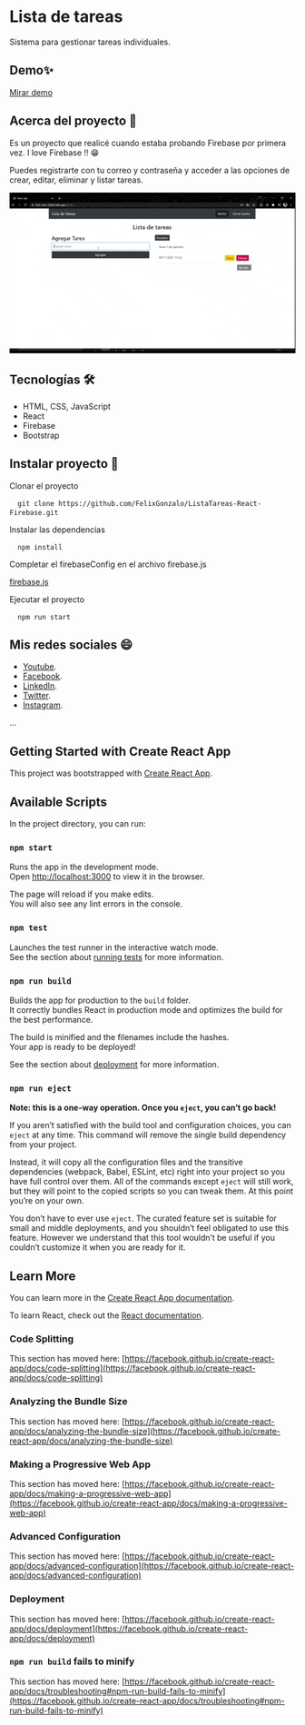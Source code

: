 # Lista de tareas
Sistema para gestionar tareas individuales.

## Demo✨
[Mirar demo](https://first-react-3da9c.web.app/login)

## Acerca del proyecto 🧐
Es un proyecto que realicé cuando estaba probando Firebase por primera vez. I love Firebase !! 😁

Puedes registrarte con tu correo y contraseña y acceder a las opciones de crear, editar, eliminar y listar tareas.

![Img overview project](./listaTareas.gif)

## Tecnologías 🛠

- HTML, CSS, JavaScript
- React
- Firebase
- Bootstrap

## Instalar proyecto 👀
Clonar el proyecto
```
  git clone https://github.com/FelixGonzalo/ListaTareas-React-Firebase.git
```
Instalar las dependencias
```
  npm install
```
Completar el firebaseConfig en el archivo firebase.js

[firebase.js ](https://github.com/FelixGonzalo/ListaTareas-React-Firebase/blob/master/src/firebase.js)

Ejecutar el proyecto
```
  npm run start
```

## Mis redes sociales 😄
* [Youtube](https://www.youtube.com/c/FelixCastro003).
* [Facebook](https://www.facebook.com/felixcastro003).
* [LinkedIn](https://www.linkedin.com/in/felix-castro-cubas-633037192/).
* [Twitter](https://twitter.com/felixcastro003).
* [Instagram](https://www.instagram.com/felixcastro003/).



...



## Getting Started with Create React App

This project was bootstrapped with [Create React App](https://github.com/facebook/create-react-app).

## Available Scripts

In the project directory, you can run:

### `npm start`

Runs the app in the development mode.\
Open [http://localhost:3000](http://localhost:3000) to view it in the browser.

The page will reload if you make edits.\
You will also see any lint errors in the console.

### `npm test`

Launches the test runner in the interactive watch mode.\
See the section about [running tests](https://facebook.github.io/create-react-app/docs/running-tests) for more information.

### `npm run build`

Builds the app for production to the `build` folder.\
It correctly bundles React in production mode and optimizes the build for the best performance.

The build is minified and the filenames include the hashes.\
Your app is ready to be deployed!

See the section about [deployment](https://facebook.github.io/create-react-app/docs/deployment) for more information.

### `npm run eject`

**Note: this is a one-way operation. Once you `eject`, you can’t go back!**

If you aren’t satisfied with the build tool and configuration choices, you can `eject` at any time. This command will remove the single build dependency from your project.

Instead, it will copy all the configuration files and the transitive dependencies (webpack, Babel, ESLint, etc) right into your project so you have full control over them. All of the commands except `eject` will still work, but they will point to the copied scripts so you can tweak them. At this point you’re on your own.

You don’t have to ever use `eject`. The curated feature set is suitable for small and middle deployments, and you shouldn’t feel obligated to use this feature. However we understand that this tool wouldn’t be useful if you couldn’t customize it when you are ready for it.

## Learn More

You can learn more in the [Create React App documentation](https://facebook.github.io/create-react-app/docs/getting-started).

To learn React, check out the [React documentation](https://reactjs.org/).

### Code Splitting

This section has moved here: [https://facebook.github.io/create-react-app/docs/code-splitting](https://facebook.github.io/create-react-app/docs/code-splitting)

### Analyzing the Bundle Size

This section has moved here: [https://facebook.github.io/create-react-app/docs/analyzing-the-bundle-size](https://facebook.github.io/create-react-app/docs/analyzing-the-bundle-size)

### Making a Progressive Web App

This section has moved here: [https://facebook.github.io/create-react-app/docs/making-a-progressive-web-app](https://facebook.github.io/create-react-app/docs/making-a-progressive-web-app)

### Advanced Configuration

This section has moved here: [https://facebook.github.io/create-react-app/docs/advanced-configuration](https://facebook.github.io/create-react-app/docs/advanced-configuration)

### Deployment

This section has moved here: [https://facebook.github.io/create-react-app/docs/deployment](https://facebook.github.io/create-react-app/docs/deployment)

### `npm run build` fails to minify

This section has moved here: [https://facebook.github.io/create-react-app/docs/troubleshooting#npm-run-build-fails-to-minify](https://facebook.github.io/create-react-app/docs/troubleshooting#npm-run-build-fails-to-minify)
